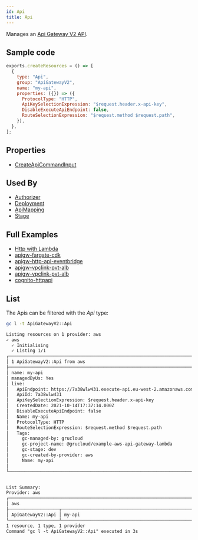```yaml
---
id: Api
title: Api
---
```


Manages an [Api Gateway V2 API](https://console.aws.amazon.com/apigateway/main/apis).

## Sample code

```js
exports.createResources = () => [
  {
    type: "Api",
    group: "ApiGatewayV2",
    name: "my-api",
    properties: ({}) => ({
      ProtocolType: "HTTP",
      ApiKeySelectionExpression: "$request.header.x-api-key",
      DisableExecuteApiEndpoint: false,
      RouteSelectionExpression: "$request.method $request.path",
    }),
  },
];
```

## Properties

- [CreateApiCommandInput](https://docs.aws.amazon.com/AWSJavaScriptSDK/v3/latest/clients/client-apigatewayv2/interfaces/createapicommandinput.html)

## Used By

- [Authorizer](./Authorizer.md)
- [Deployment](./Deployment.md)
- [ApiMapping](./ApiMapping.md)
- [Stage](./Stage.md)

## Full Examples

- [Http with Lambda](https://github.com/grucloud/grucloud/tree/main/examples/aws/ApiGatewayV2/http-lambda)
- [apigw-fargate-cdk](https://github.com/grucloud/grucloud/tree/main/examples/aws/serverless-patterns/apigw-fargate-cdk)
- [apigw-http-api-eventbridge](https://github.com/grucloud/grucloud/tree/main/examples/aws/serverless-patterns/apigw-http-api-eventbridge)
- [apigw-vpclink-pvt-alb](https://github.com/grucloud/grucloud/tree/main/examples/aws/serverless-patterns/apigw-vpclink-pvt-alb)
- [apigw-vpclink-pvt-alb](https://github.com/grucloud/grucloud/tree/main/examples/aws/serverless-patterns/apigw-websocket-api-lambda)
- [cognito-httpapi](https://github.com/grucloud/grucloud/tree/main/examples/aws/serverless-patterns/cognito-httpapi)


## List

The Apis can be filtered with the _Api_ type:

```sh
gc l -t ApiGatewayV2::Api
```

```txt
Listing resources on 1 provider: aws
✓ aws
  ✓ Initialising
  ✓ Listing 1/1
┌───────────────────────────────────────────────────────────────────────────┐
│ 1 ApiGatewayV2::Api from aws                                              │
├───────────────────────────────────────────────────────────────────────────┤
│ name: my-api                                                              │
│ managedByUs: Yes                                                          │
│ live:                                                                     │
│   ApiEndpoint: https://7a38wlw431.execute-api.eu-west-2.amazonaws.com     │
│   ApiId: 7a38wlw431                                                       │
│   ApiKeySelectionExpression: $request.header.x-api-key                    │
│   CreatedDate: 2021-10-14T17:37:14.000Z                                   │
│   DisableExecuteApiEndpoint: false                                        │
│   Name: my-api                                                            │
│   ProtocolType: HTTP                                                      │
│   RouteSelectionExpression: $request.method $request.path                 │
│   Tags:                                                                   │
│     gc-managed-by: grucloud                                               │
│     gc-project-name: @grucloud/example-aws-api-gateway-lambda             │
│     gc-stage: dev                                                         │
│     gc-created-by-provider: aws                                           │
│     Name: my-api                                                          │
│                                                                           │
└───────────────────────────────────────────────────────────────────────────┘


List Summary:
Provider: aws
┌──────────────────────────────────────────────────────────────────────────┐
│ aws                                                                      │
├───────────────────┬──────────────────────────────────────────────────────┤
│ ApiGatewayV2::Api │ my-api                                               │
└───────────────────┴──────────────────────────────────────────────────────┘
1 resource, 1 type, 1 provider
Command "gc l -t ApiGatewayV2::Api" executed in 3s
```
